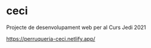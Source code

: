 # ceci
Projecte de desenvolupament web per al Curs Jedi 2021

https://perruqueria-ceci.netlify.app/
